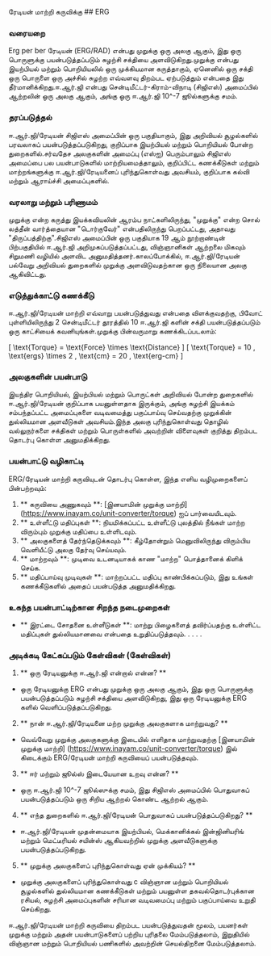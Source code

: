 ரேடியன் மாற்றி கருவிக்கு ## ERG

### வரையறை
Erg per ber ரேடியன் (ERG/RAD) என்பது முறுக்கு ஒரு அலகு ஆகும், இது ஒரு பொருளுக்கு பயன்படுத்தப்படும் சுழற்சி சக்தியை அளவிடுகிறது.முறுக்கு என்பது இயற்பியல் மற்றும் பொறியியலில் ஒரு முக்கியமான கருத்தாகும், ஏனெனில் ஒரு சக்தி ஒரு பொருளை ஒரு அச்சில் சுழற்ற எவ்வளவு திறம்பட ஏற்படுத்தும் என்பதை இது தீர்மானிக்கிறது.ஈ.ஆர்.ஜி என்பது சென்டிமீட்டர்-கிராம்-விநாடி (சிஜிஎஸ்) அமைப்பில் ஆற்றலின் ஒரு அலகு ஆகும், அங்கு ஒரு ஈ.ஆர்.ஜி 10^-7 ஜூல்களுக்கு சமம்.

### தரப்படுத்தல்
ஈ.ஆர்.ஜி/ரேடியன் சிஜிஎஸ் அமைப்பின் ஒரு பகுதியாகும், இது அறிவியல் சூழல்களில் பரவலாகப் பயன்படுத்தப்படுகிறது, குறிப்பாக இயற்பியல் மற்றும் பொறியியல் போன்ற துறைகளில்.சர்வதேச அலகுகளின் அமைப்பு (எஸ்ஐ) பெரும்பாலும் சிஜிஎஸ் அமைப்பை பல பயன்பாடுகளில் மாற்றியமைத்தாலும், குறிப்பிட்ட கணக்கீடுகள் மற்றும் மாற்றங்களுக்கு ஈ.ஆர்.ஜி/ரேடியனைப் புரிந்துகொள்வது அவசியம், குறிப்பாக கல்வி மற்றும் ஆராய்ச்சி அமைப்புகளில்.

### வரலாறு மற்றும் பரிணாமம்
முறுக்கு என்ற கருத்து இயக்கவியலின் ஆரம்ப நாட்களிலிருந்து, "முறுக்கு" என்ற சொல் லத்தீன் வார்த்தையான "டொர்குவேர்" என்பதிலிருந்து பெறப்பட்டது, அதாவது "திருப்பத்திற்கு".சிஜிஎஸ் அமைப்பின் ஒரு பகுதியாக 19 ஆம் நூற்றாண்டின் பிற்பகுதியில் ஈ.ஆர்.ஜி அறிமுகப்படுத்தப்பட்டது, விஞ்ஞானிகள் ஆற்றலை மிகவும் சிறுமணி வழியில் அளவிட அனுமதித்தனர்.காலப்போக்கில், ஈ.ஆர்.ஜி/ரேடியன் பல்வேறு அறிவியல் துறைகளில் முறுக்கு அளவிடுவதற்கான ஒரு நிலையான அலகு ஆகிவிட்டது.

### எடுத்துக்காட்டு கணக்கீடு
ஈ.ஆர்.ஜி/ரேடியன் மாற்றி எவ்வாறு பயன்படுத்துவது என்பதை விளக்குவதற்கு, பிவோட் புள்ளியிலிருந்து 2 சென்டிமீட்டர் தூரத்தில் 10 ஈ.ஆர்.ஜி களின் சக்தி பயன்படுத்தப்படும் ஒரு காட்சியைக் கவனியுங்கள்.முறுக்கு பின்வருமாறு கணக்கிடப்படலாம்:

\[ \text{Torque} = \text{Force} \times \text{Distance} \]
\[ \text{Torque} = 10 \, \text{ergs} \times 2 \, \text{cm} = 20 \, \text{erg-cm} \]

### அலகுகளின் பயன்பாடு
இயந்திர பொறியியல், இயற்பியல் மற்றும் பொருட்கள் அறிவியல் போன்ற துறைகளில் ஈ.ஆர்.ஜி/ரேடியன் குறிப்பாக பயனுள்ளதாக இருக்கும், அங்கு சுழற்சி இயக்கம் சம்பந்தப்பட்ட அமைப்புகளை வடிவமைத்து பகுப்பாய்வு செய்வதற்கு முறுக்கின் துல்லியமான அளவீடுகள் அவசியம்.இந்த அலகு புரிந்துகொள்வது தொழில் வல்லுநர்களை சக்திகள் மற்றும் பொருள்களில் அவற்றின் விளைவுகள் குறித்து திறம்பட தொடர்பு கொள்ள அனுமதிக்கிறது.

### பயன்பாட்டு வழிகாட்டி
ERG/ரேடியன் மாற்றி கருவியுடன் தொடர்பு கொள்ள, இந்த எளிய வழிமுறைகளைப் பின்பற்றவும்:
1. ** கருவியை அணுகவும் **: [இனயாமின் முறுக்கு மாற்றி] (https://www.inayam.co/unit-converter/torque) ஐப் பார்வையிடவும்.
2. ** உள்ளீட்டு மதிப்புகள் **: நியமிக்கப்பட்ட உள்ளீட்டு புலத்தில் நீங்கள் மாற்ற விரும்பும் முறுக்கு மதிப்பை உள்ளிடவும்.
3. ** அலகுகளைத் தேர்ந்தெடுக்கவும் **: கீழ்தோன்றும் மெனுவிலிருந்து விரும்பிய வெளியீட்டு அலகு தேர்வு செய்யவும்.
4. ** மாற்றவும் **: முடிவை உடனடியாகக் காண "மாற்ற" பொத்தானைக் கிளிக் செய்க.
5. ** மதிப்பாய்வு முடிவுகள் **: மாற்றப்பட்ட மதிப்பு காண்பிக்கப்படும், இது உங்கள் கணக்கீடுகளில் அதைப் பயன்படுத்த அனுமதிக்கிறது.

### உகந்த பயன்பாட்டிற்கான சிறந்த நடைமுறைகள்
- ** இரட்டை சோதனை உள்ளீடுகள் **: மாற்று பிழைகளைத் தவிர்ப்பதற்கு உள்ளிட்ட மதிப்புகள் துல்லியமானவை என்பதை உறுதிப்படுத்தவும்.
.
.
.
.

### அடிக்கடி கேட்கப்படும் கேள்விகள் (கேள்விகள்)

1. ** ஒரு ரேடியனுக்கு ஈ.ஆர்.ஜி என்றால் என்ன? **
- ஒரு ரேடியனுக்கு ERG என்பது முறுக்கு ஒரு அலகு ஆகும், இது ஒரு பொருளுக்கு பயன்படுத்தப்படும் சுழற்சி சக்தியை அளவிடுகிறது, இது ஒரு ரேடியனுக்கு ERG களில் வெளிப்படுத்தப்படுகிறது.

2. ** நான் ஈ.ஆர்.ஜி/ரேடியனை மற்ற முறுக்கு அலகுகளாக மாற்றுவது? **
- வெவ்வேறு முறுக்கு அலகுகளுக்கு இடையில் எளிதாக மாற்றுவதற்கு [இனயாமின் முறுக்கு மாற்றி] (https://www.inayam.co/unit-converter/torque) இல் கிடைக்கும் ERG/ரேடியன் மாற்றி கருவியைப் பயன்படுத்தவும்.

3. ** ஈர் மற்றும் ஜூல்ஸ் இடையேயான உறவு என்ன? **
- ஒரு ஈ.ஆர்.ஜி 10^-7 ஜூல்ஸுக்கு சமம், இது சிஜிஎஸ் அமைப்பில் பொதுவாகப் பயன்படுத்தப்படும் ஒரு சிறிய ஆற்றல் கொண்ட ஆற்றல் ஆகும்.

4. ** எந்த துறைகளில் ஈ.ஆர்.ஜி/ரேடியன் பொதுவாகப் பயன்படுத்தப்படுகிறது? **
- ஈ.ஆர்.ஜி/ரேடியன் முதன்மையாக இயற்பியல், மெக்கானிக்கல் இன்ஜினியரிங் மற்றும் மெட்டீரியல் சயின்ஸ் ஆகியவற்றில் முறுக்கு அளவீடுகளுக்கு பயன்படுத்தப்படுகிறது.

5. ** முறுக்கு அலகுகளைப் புரிந்துகொள்வது ஏன் முக்கியம்? **
- முறுக்கு அலகுகளைப் புரிந்துகொள்வது c விஞ்ஞான மற்றும் பொறியியல் சூழல்களில் துல்லியமான கணக்கீடுகள் மற்றும் பயனுள்ள தகவல்தொடர்புக்கான ரசியல், சுழற்சி அமைப்புகளின் சரியான வடிவமைப்பு மற்றும் பகுப்பாய்வை உறுதி செய்கிறது.

ஈ.ஆர்.ஜி/ரேடியன் மாற்றி கருவியை திறம்பட பயன்படுத்துவதன் மூலம், பயனர்கள் முறுக்கு மற்றும் அதன் பயன்பாடுகளைப் பற்றிய புரிதலை மேம்படுத்தலாம், இறுதியில் விஞ்ஞான மற்றும் பொறியியல் பணிகளில் அவற்றின் செயல்திறனை மேம்படுத்தலாம்.